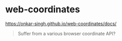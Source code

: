 # web-coordinates
https://onkar-singh.github.io/web-coordinates/docs/
> Suffer from a various browser coordinate API?
